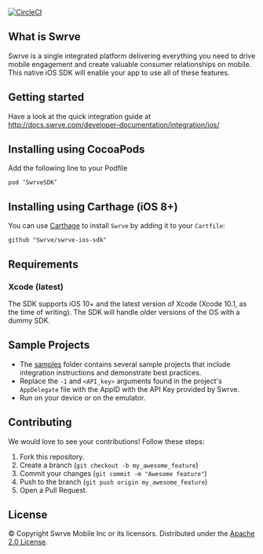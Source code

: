 [![CircleCI](https://circleci.com/gh/Swrve/swrve-ios-sdk/tree/release-6_7_1.svg?style=shield)](https://circleci.com/gh/Swrve/swrve-ios-sdk/tree/release-6_7_1)

What is Swrve
-------------
Swrve is a single integrated platform delivering everything you need to drive mobile engagement and create valuable consumer relationships on mobile.  
This native iOS SDK will enable your app to use all of these features.

Getting started
---------------
Have a look at the quick integration guide at http://docs.swrve.com/developer-documentation/integration/ios/

Installing using CocoaPods
--------------------------
Add the following line to your Podfile
```
pod ‘SwrveSDK’
```
Installing using Carthage (iOS 8+)
--------------------------
You can use [Carthage](https://github.com/Carthage/Carthage) to install `Swrve` by adding it to your `Cartfile`:

```
github "Swrve/swrve-ios-sdk"
```
Requirements
------------
### Xcode (latest)
The SDK supports iOS 10+ and the latest version of Xcode (Xcode 10.1, as the time of writing). The SDK will handle older versions of the OS with a dummy SDK.

Sample Projects
-------------------
- The [samples](samples) folder contains several sample projects that include integration instructions and demonstrate best practices.
- Replace the  `-1` and `<API_key>` arguments found in the project's `AppDelegate` file with the AppID with the API Key provided by Swrve.
- Run on your device or on the emulator.

Contributing
------------
We would love to see your contributions! Follow these steps:

1. Fork this repository.
2. Create a branch (`git checkout -b my_awesome_feature`)
3. Commit your changes (`git commit -m "Awesome feature"`)
4. Push to the branch (`git push origin my_awesome_feature`)
5. Open a Pull Request.

License
-------
© Copyright Swrve Mobile Inc or its licensors. Distributed under the [Apache 2.0 License](LICENSE).
